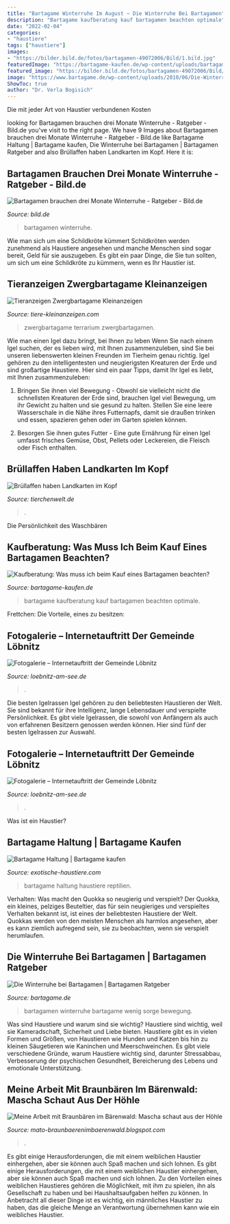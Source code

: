 ```yaml
---
title: "Bartagame Winterruhe Im August ~ Die Winterruhe Bei Bartagamen"
description: "Bartagame kaufberatung kauf bartagamen beachten optimale"
date: "2022-02-04"
categories:
- "haustiere"
tags: ["haustiere"]
images:
- "https://bilder.bild.de/fotos/bartagamen-49072006/Bild/1.bild.jpg"
featuredImage: "https://bartagame-kaufen.de/wp-content/uploads/bartagame-babys-2-300x287.jpg"
featured_image: "https://bilder.bild.de/fotos/bartagamen-49072006/Bild/1.bild.jpg"
image: "https://www.bartagame.de/wp-content/uploads/2010/06/Die-Winterruhe-bei-Bartagamen-300x200.jpg"
ShowToc: true
author: "Dr. Verla Bogisich"
---
```



Die mit jeder Art von Haustier verbundenen Kosten

	

		
looking for Bartagamen brauchen drei Monate Winterruhe - Ratgeber - Bild.de you've visit to the right page. We have 9 Images about Bartagamen brauchen drei Monate Winterruhe - Ratgeber - Bild.de like Bartagame Haltung | Bartagame kaufen, Die Winterruhe bei Bartagamen | Bartagamen Ratgeber and also Brüllaffen haben Landkarten im Kopf. Here it is:
		
    
## Bartagamen Brauchen Drei Monate Winterruhe - Ratgeber - Bild.de

<img loading=lazy src="https://bilder.bild.de/fotos/bartagamen-49072006/Bild/1.bild.jpg" onerror="this.onerror=null;this.src='https://tse4.mm.bing.net/th?id=OIP.2N1LmKBsLRBAKUrbdVBmbgHaEK&amp;pid=15.1';" alt="Bartagamen brauchen drei Monate Winterruhe - Ratgeber - Bild.de">

_Source: bild.de_

>bartagamen winterruhe. 

	

Wie man sich um eine Schildkröte kümmert
Schildkröten werden zunehmend als Haustiere angesehen und manche Menschen sind sogar bereit, Geld für sie auszugeben. Es gibt ein paar Dinge, die Sie tun sollten, um sich um eine Schildkröte zu kümmern, wenn es Ihr Haustier ist.

    
## Tieranzeigen Zwergbartagame Kleinanzeigen

<img loading=lazy src="http://www.tiere-kleinanzeigen.com/export/2c6b3b1a2e03bf15cda3572a05fa3.jpg" onerror="this.onerror=null;this.src='https://tse4.mm.bing.net/th?id=OIP.btXX6a5EWbOVB0NoYP0DqgHaFj&amp;pid=15.1';" alt="Tieranzeigen Zwergbartagame Kleinanzeigen">

_Source: tiere-kleinanzeigen.com_

>zwergbartagame terrarium zwergbartagamen. 

	

Wie man einen Igel dazu bringt, bei Ihnen zu leben
Wenn Sie nach einem Igel suchen, der es lieben wird, mit Ihnen zusammenzuleben, sind Sie bei unseren liebenswerten kleinen Freunden im Tierheim genau richtig. Igel gehören zu den intelligentesten und neugierigsten Kreaturen der Erde und sind großartige Haustiere. Hier sind ein paar Tipps, damit Ihr Igel es liebt, mit Ihnen zusammenzuleben:
1. Bringen Sie ihnen viel Bewegung - Obwohl sie vielleicht nicht die schnellsten Kreaturen der Erde sind, brauchen Igel viel Bewegung, um ihr Gewicht zu halten und sie gesund zu halten. Stellen Sie eine leere Wasserschale in die Nähe ihres Futternapfs, damit sie draußen trinken und essen, spazieren gehen oder im Garten spielen können.

2. Besorgen Sie ihnen gutes Futter - Eine gute Ernährung für einen Igel umfasst frisches Gemüse, Obst, Pellets oder Leckereien, die Fleisch oder Fisch enthalten.

    
## Brüllaffen Haben Landkarten Im Kopf

<img loading=lazy src="https://www.tierchenwelt.de/images/stories/fotos/saeugetiere/affen/bruellaffe_xl.jpg" onerror="this.onerror=null;this.src='https://tse2.mm.bing.net/th?id=OIP.cAUuSDcEaIz8qQ1GJ02f1wHaE8&amp;pid=15.1';" alt="Brüllaffen haben Landkarten im Kopf">

_Source: tierchenwelt.de_

>. 

	

Die Persönlichkeit des Waschbären

    
## Kaufberatung: Was Muss Ich Beim Kauf Eines Bartagamen Beachten?

<img loading=lazy src="https://bartagame-kaufen.de/wp-content/uploads/bartagame-babys-2-300x287.jpg" onerror="this.onerror=null;this.src='https://tse3.mm.bing.net/th?id=OIP.k9EpJ6jQBGB0fG0uygg8LgAAAA&amp;pid=15.1';" alt="Kaufberatung: Was muss ich beim Kauf eines Bartagamen beachten?">

_Source: bartagame-kaufen.de_

>bartagame kaufberatung kauf bartagamen beachten optimale. 

	

Frettchen: Die Vorteile, eines zu besitzen:

    
## Fotogalerie – Internetauftritt Der Gemeinde Löbnitz

<img loading=lazy src="https://loebnitz-am-see.de/wp-content/uploads/2021/03/20210209_121540-Kirchgarten-mit-ev.-Kirche-scaled.jpg" onerror="this.onerror=null;this.src='https://tse2.mm.bing.net/th?id=OIP.ggEC4ryCTzn-LliPtq_ZTQHaFj&amp;pid=15.1';" alt="Fotogalerie – Internetauftritt der Gemeinde Löbnitz">

_Source: loebnitz-am-see.de_

>. 

	

Die besten Igelrassen
Igel gehören zu den beliebtesten Haustieren der Welt. Sie sind bekannt für ihre Intelligenz, lange Lebensdauer und verspielte Persönlichkeit. Es gibt viele Igelrassen, die sowohl von Anfängern als auch von erfahrenen Besitzern genossen werden können. Hier sind fünf der besten Igelrassen zur Auswahl.

    
## Fotogalerie – Internetauftritt Der Gemeinde Löbnitz

<img loading=lazy src="https://loebnitz-am-see.de/wp-content/uploads/2020/06/2017-10-26_Herbst-in-Loebnitz-scaled.jpg" onerror="this.onerror=null;this.src='https://tse3.mm.bing.net/th?id=OIP.r9lCDGEmNXOADWmpv1wPSwHaNK&amp;pid=15.1';" alt="Fotogalerie – Internetauftritt der Gemeinde Löbnitz">

_Source: loebnitz-am-see.de_

>. 

	

Was ist ein Haustier?

    
## Bartagame Haltung | Bartagame Kaufen

<img loading=lazy src="https://exotische-haustiere.com/wp-content/uploads/2019/02/bartagame-haltung-gelb-e1550875882165.jpg" onerror="this.onerror=null;this.src='https://tse3.mm.bing.net/th?id=OIP.9JdGdYTRJUFeLMc1UyWl9QHaFj&amp;pid=15.1';" alt="Bartagame Haltung | Bartagame kaufen">

_Source: exotische-haustiere.com_

>bartagame haltung haustiere reptilien. 

	

Verhalten: Was macht den Quokka so neugierig und verspielt?
Der Quokka, ein kleines, pelziges Beuteltier, das für sein neugieriges und verspieltes Verhalten bekannt ist, ist eines der beliebtesten Haustiere der Welt. Quokkas werden von den meisten Menschen als harmlos angesehen, aber es kann ziemlich aufregend sein, sie zu beobachten, wenn sie verspielt herumlaufen.

    
## Die Winterruhe Bei Bartagamen | Bartagamen Ratgeber

<img loading=lazy src="https://www.bartagame.de/wp-content/uploads/2010/06/Die-Winterruhe-bei-Bartagamen-300x200.jpg" onerror="this.onerror=null;this.src='https://tse3.mm.bing.net/th?id=OIP.GwPHvFA3KAo8QZgXB5yWDQAAAA&amp;pid=15.1';" alt="Die Winterruhe bei Bartagamen | Bartagamen Ratgeber">

_Source: bartagame.de_

>bartagamen winterruhe bartagame wenig sorge bewegung. 

	

Was sind Haustiere und warum sind sie wichtig?
Haustiere sind wichtig, weil sie Kameradschaft, Sicherheit und Liebe bieten. Haustiere gibt es in vielen Formen und Größen, von Haustieren wie Hunden und Katzen bis hin zu kleinen Säugetieren wie Kaninchen und Meerschweinchen. Es gibt viele verschiedene Gründe, warum Haustiere wichtig sind, darunter Stressabbau, Verbesserung der psychischen Gesundheit, Bereicherung des Lebens und emotionale Unterstützung.

    
## Meine Arbeit Mit Braunbären Im Bärenwald: Mascha Schaut Aus Der Höhle

<img loading=lazy src="http://3.bp.blogspot.com/-IjEcRPtCI1M/T1dcc0hXDGI/AAAAAAAAAOs/AHoBRODEO9Y/s1600/DSC_0020+Mascha.JPG" onerror="this.onerror=null;this.src='https://tse1.mm.bing.net/th?id=OIP.kZlRsqWWAAL1u3rc_U9mgwHaE6&amp;pid=15.1';" alt="Meine Arbeit mit Braunbären im Bärenwald: Mascha schaut aus der Höhle">

_Source: mato-braunbaerenimbaerenwald.blogspot.com_

>. 

	

Es gibt einige Herausforderungen, die mit einem weiblichen Haustier einhergehen, aber sie können auch Spaß machen und sich lohnen.
Es gibt einige Herausforderungen, die mit einem weiblichen Haustier einhergehen, aber sie können auch Spaß machen und sich lohnen. Zu den Vorteilen eines weiblichen Haustieres gehören die Möglichkeit, mit ihm zu spielen, ihn als Gesellschaft zu haben und bei Haushaltsaufgaben helfen zu können. In Anbetracht all dieser Dinge ist es wichtig, ein männliches Haustier zu haben, das die gleiche Menge an Verantwortung übernehmen kann wie ein weibliches Haustier.

